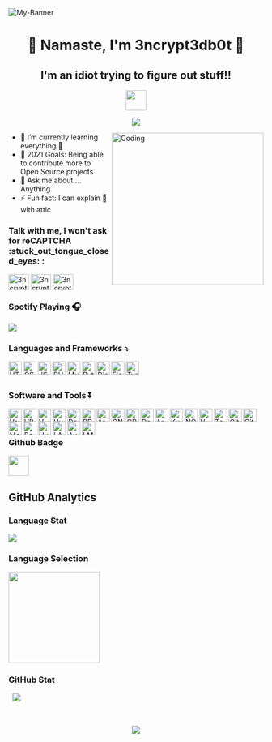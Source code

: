 ![My-Banner](https://user-images.githubusercontent.com/48232101/112801864-20ce9800-9091-11eb-990e-aef4f5b3444d.gif)

<h1 align="center"> 🙏 Namaste, I'm 3ncrypt3db0t 🤖 </h1>
<h2 align="center">I'm an idiot trying to figure out stuff!!</h2>
<p align="center">
  <img src="https://user-images.githubusercontent.com/48232101/112933285-42865880-913f-11eb-8a3f-dad723db2834.png" width="40px">
</p>


<p align="center"> 
  <img src="https://komarev.com/ghpvc/?username=3ncrypt3db0t&label=Profile%20views&color=129e00&style=plastic"> 
</p>
<img align="right" alt="Coding" width="300" src="https://user-images.githubusercontent.com/48232101/112782476-d76c5180-906c-11eb-8b47-919033dc4123.gif">


- 🌱 I’m currently learning everything 🤣
- 🥅 2021 Goals: Being able to contribute more to Open Source projects
- 💬 Ask me about ... Anything
- ⚡ Fun fact: I can explain 🎨 with attic 

<h3 align="left">Talk with me, I won't ask for reCAPTCHA  :stuck_out_tongue_closed_eyes: :</h3>
<p align="left">
<a href="https://t.me/ID10TIRL" target="_blank"><img align="center" src="https://cutt.ly/oxXpN8a" alt="3ncrypt3db0t" height="30" width="40" /></a>
<a href="https://reddit.com/user/3ncrypt3db0t" target="_blank"><img align="center" src="https://cutt.ly/wx0euUf" alt="3ncrypt3db0t" height="30" width="40" /></a>  
<a href="https://3ncrypt3db0t.github.io/" target="_blank"><img align="center" src="https://cutt.ly/dx8A6Q2" alt="3ncrypt3db0t" height="30" width="40" /></a>
</p>

### Spotify Playing 🎧
<p align="left">
  <img src="https://now-playing-codestackr.vercel.app/api/spotify-playing">
</p>

###  Languages and Frameworks ⤵️ 

<img align="left" alt="HTML" width="26px" src="https://cutt.ly/gxZK0xn" target="_blank" />
<img align="left" alt="CSS" width="26px" src="https://cutt.ly/gxZK4uO" target="_blank" />
<img align="left" alt="JS" width="26px" src="https://cutt.ly/ZxXyOXD" target="_blank" />
<img align="left" alt="PHP" width="26px" src="https://cutt.ly/9xXYLIB" target="_blank" />
<img align="left" alt="MySQL" width="26px" src="https://cutt.ly/zx18LUJ" target="_blank" />
<img align="left" alt="Python" width="26px" src="https://cutt.ly/Cx13hEA" target="_blank" />
<img align="left" alt="Django" width="26px" src="https://cutt.ly/WxXqBWa" target="_blank" />
<img align="left" alt="Flask" width="26px" src="https://cutt.ly/Kx18cUD" target="_blank" />
<img align="left" alt="Turtle" width="26px" src="https://cutt.ly/Hx8F5CT" target="_blank" />

<br/>
<br/>

### Software and Tools ⏬

<img align="left" alt="VsCode" width="26px" src="https://kutt.it/QeLoxz" target="_blank" />
<img align="left" alt="VBox" width="26px" src="https://cutt.ly/Kx8XJ5d" target="_blank" />
<img align="left" alt="VMWare" width="26px" src="https://cutt.ly/xx8XpvW" target="_blank" />
<img align="left" alt="HyperV" width="26px" src="https://cutt.ly/zx8Cut4" target="_blank" />
<img align="left" alt="Debian" width="26px" src="https://cutt.ly/3xNpJVB" target="_blank" />
<img align="left" alt="RPM" width="26px" src="https://cutt.ly/gxNrtQL" target="_blank" />
<img align="left" alt="Arch" width="26px" src="https://cutt.ly/wxNp5Mf" target="_blank" />
<img align="left" alt="GNS" width="26px" src="https://cutt.ly/4x8Z3lx" target="_blank" />
<img align="left" alt="CPT" width="26px" src="https://cutt.ly/Ax8ZLIV" target="_blank" />
<img align="left" alt="Docker" width="26px" src="https://cutt.ly/9xXwTnU" target="_blank" />
<img align="left" alt="Ansible" width="26px" src="https://cutt.ly/9x8D7nL" target="_blank" />
<img align="left" alt="Kubernetes" width="26px" src="https://cutt.ly/oxXwMM8" target="_blank" />
<img align="left" alt="NGNIX" width="26px" src="https://cutt.ly/BxXrv3e" target="_blank" />
<img align="left" alt="Vim" width="26px" src="https://cutt.ly/BxNtnu9" target="_blank" />
<img align="left" alt="Tex" width="26px" src="https://cutt.ly/ex8VpOC" target="_blank" />
<img align="left" alt="Git" width="26px" src="https://cutt.ly/8x8K8x4" target="_blank" />
<img align="left" alt="GitHub" width="26px" src="https://cutt.ly/8x8SjrM" target="_blank" />
<img align="left" alt="MarkDown" width="26px" src="https://cutt.ly/Ix8CJFU" target="_blank" />
<img align="left" alt="Bash" width="26px" src="https://cutt.ly/Fx1swHD" target="_blank" />
<img align="left" alt="Hugo" width="26px" src="https://cutt.ly/wx8FlLy" target="_blank" />
<img align="left" alt="LAMP" width="26px" src="https://cutt.ly/lx8XRvL" target="_blank" />
<img align="left" alt="Audacity" width="26px" src="https://cutt.ly/bx8Hf8f" target="_blank" />
<img align="left" alt="LMMS" width="26px" src="https://cutt.ly/Zx8KUqf" target="_blank" />

<br/>
<br/>

### Github Badge
<a href="https://archiveprogram.github.com/" target="_blank"><img src="https://raw.githubusercontent.com/acervenky/acervenky/master/assets/acbadge.gif" width="40" height="40"></a> 

## GitHub Analytics 

### Language Stat
<p align="left">
  <img src="https://github-readme-stats.vercel.app/api/top-langs?username=3ncrypt3db0t&show_icons=true&locale=en&layout=compact&theme=algolia">
</p>

### Language Selection
<img height="180em" src="https://github-readme-stats-eight-theta.vercel.app/api/top-langs/?username=3ncrypt3db0t&layout=compact&langs_count=8&theme=algolia"/>

### GitHub Stat
<p align="left">&nbsp;
  <img src="https://github-readme-stats.vercel.app/api?username=3ncrypt3db0t&show_icons=true&theme=algolia"/>
</p>
<br/>

<p align="center"> 
  <img src="https://user-images.githubusercontent.com/48232101/112832877-a95f2f80-90b5-11eb-8955-8945652f11cd.gif">
</p>



